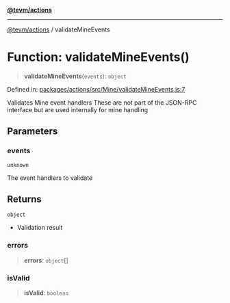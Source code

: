 [**@tevm/actions**](../README.md)

***

[@tevm/actions](../globals.md) / validateMineEvents

# Function: validateMineEvents()

> **validateMineEvents**(`events`): `object`

Defined in: [packages/actions/src/Mine/validateMineEvents.js:7](https://github.com/evmts/tevm-monorepo/blob/main/packages/actions/src/Mine/validateMineEvents.js#L7)

Validates Mine event handlers
These are not part of the JSON-RPC interface but are used internally for mine handling

## Parameters

### events

`unknown`

The event handlers to validate

## Returns

`object`

- Validation result

### errors

> **errors**: `object`[]

### isValid

> **isValid**: `boolean`
